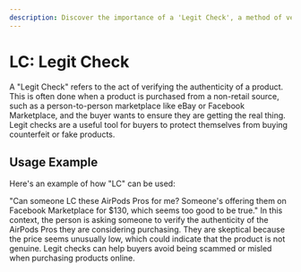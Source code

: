 ```yaml
---
description: Discover the importance of a 'Legit Check', a method of verifying a product's authenticity, often used in non-retail, person-to-person marketplaces.
---
```


# LC: Legit Check

A "Legit Check" refers to the act of verifying the authenticity of a product. This is often done when a product is purchased from a non-retail source, such as a person-to-person marketplace like eBay or Facebook Marketplace, and the buyer wants to ensure they are getting the real thing. Legit checks are a useful tool for buyers to protect themselves from buying counterfeit or fake products.

## Usage Example

Here's an example of how "LC" can be used:

"Can someone LC these AirPods Pros for me? Someone's offering them on Facebook Marketplace for $130, which seems too good to be true." In this context, the person is asking someone to verify the authenticity of the AirPods Pros they are considering purchasing. They are skeptical because the price seems unusually low, which could indicate that the product is not genuine. Legit checks can help buyers avoid being scammed or misled when purchasing products online.
